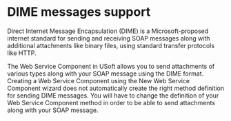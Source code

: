# DIME messages support

Direct Internet Message Encapsulation (DIME) is a Microsoft-proposed internet standard for sending and receiving SOAP messages along with additional attachments like binary files, using standard transfer protocols like HTTP.

The Web Service Component in USoft allows you to send attachments of various types along with your SOAP message using the DIME format. Creating a Web Service Component using the New Web Service Component wizard does not automatically create the right method definition for sending DIME messages. You will have to change the definition of your Web Service Component method in order to be able to send attachments along with your SOAP message.